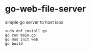 # go-web-file-server
simple go server to host isos

```
sudo dnf install go
go run main.go
go mod init web
go build
```
